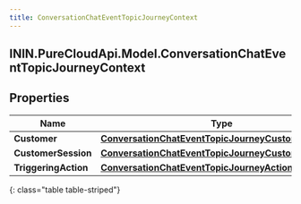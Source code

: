 ```yaml
---
title: ConversationChatEventTopicJourneyContext
---
```

## ININ.PureCloudApi.Model.ConversationChatEventTopicJourneyContext

## Properties

|Name | Type | Description | Notes|
|------------ | ------------- | ------------- | -------------|
| **Customer** | [**ConversationChatEventTopicJourneyCustomer**](ConversationChatEventTopicJourneyCustomer.html) |  | [optional] |
| **CustomerSession** | [**ConversationChatEventTopicJourneyCustomerSession**](ConversationChatEventTopicJourneyCustomerSession.html) |  | [optional] |
| **TriggeringAction** | [**ConversationChatEventTopicJourneyAction**](ConversationChatEventTopicJourneyAction.html) |  | [optional] |
{: class="table table-striped"}


